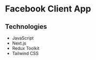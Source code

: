 # Facebook Client App

## Technologies

-   JavaScript
-   Next.js
-   Redux Toolkit
-   Tailwind CSS
